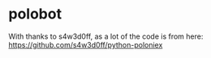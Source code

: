 # polobot

With thanks to s4w3d0ff, as a lot of the code is from here: https://github.com/s4w3d0ff/python-poloniex
